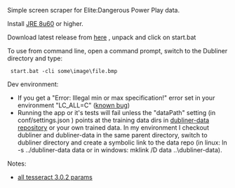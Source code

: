 
Simple screen scraper for Elite:Dangerous Power Play data.

Install [JRE 8u60](http://www.oracle.com/technetwork/java/javase/downloads/jre8-downloads-2133155.html) or higher.

Download latest release from [here](http://occams.pub/ed/dubliner/) , unpack and click on start.bat

To use from command line, open a command prompt, switch to the Dubliner directory and type:
```
 start.bat -cli some\image\file.bmp
```

Dev environment:

* If you get a "Error: Illegal min or max specification!" error set in your
environment "LC_ALL=C" ([known bug](https://code.google.com/p/tesseract-ocr/issues/detail?id=1467))
* Running the app or it's tests will fail unless the "dataPath" setting (in conf/settings.json ) points at
the training data dirs in [dubliner-data repository](https://bitbucket.org/lorinescu/dubliner-data) or your own 
trained data. In my environment I checkout dubliner and dubliner-data in the same parent directory, switch to 
dubliner directory and create a symbolic link to the data repo (in linux: ln -s ../dubliner-data data or in 
windows: mklink /D data ..\dubliner-data).
    
Notes:

* [all tesseract 3.0.2 params](http://www.sk-spell.sk.cx/tesseract-ocr-parameters-in-302-version)
